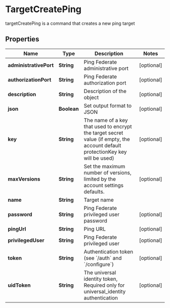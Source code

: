 

# TargetCreatePing

targetCreatePing is a command that creates a new ping target

## Properties

| Name | Type | Description | Notes |
|------------ | ------------- | ------------- | -------------|
|**administrativePort** | **String** | Ping Federate administrative port |  [optional] |
|**authorizationPort** | **String** | Ping Federate authorization port |  [optional] |
|**description** | **String** | Description of the object |  [optional] |
|**json** | **Boolean** | Set output format to JSON |  [optional] |
|**key** | **String** | The name of a key that used to encrypt the target secret value (if empty, the account default protectionKey key will be used) |  [optional] |
|**maxVersions** | **String** | Set the maximum number of versions, limited by the account settings defaults. |  [optional] |
|**name** | **String** | Target name |  |
|**password** | **String** | Ping Federate privileged user password |  [optional] |
|**pingUrl** | **String** | Ping URL |  [optional] |
|**privilegedUser** | **String** | Ping Federate privileged user |  [optional] |
|**token** | **String** | Authentication token (see &#x60;/auth&#x60; and &#x60;/configure&#x60;) |  [optional] |
|**uidToken** | **String** | The universal identity token, Required only for universal_identity authentication |  [optional] |



